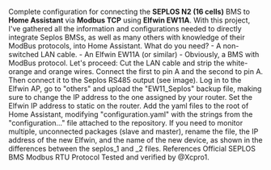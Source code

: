 Complete configuration for connecting the **SEPLOS N2 (16 cells)** BMS to **Home Assistant** via **Modbus TCP** using **Elfwin EW11A**. With this project, I've gathered all the information and configurations needed to directly integrate Seplos BMSs, as well as many others with knowledge of their ModBus protocols, into Home Assistant. What do you need? - A non-switched LAN cable. - An Elfwin EW11A (or similar) - Obviously, a BMS with ModBus protocol. Let's proceed: Cut the LAN cable and strip the white-orange and orange wires. Connect the first to pin A and the second to pin A. Then connect it to the Seplos RS485 output (see image). Log in to the Elfwin AP, go to "others" and upload the "EW11_Seplos" backup file, making sure to change the IP address to the one assigned by your router. Set the Elfwin IP address to static on the router. Add the yaml files to the root of Home Assistant, modifying "configuration.yaml" with the strings from the "configuration..." file attached to the repository. If you need to monitor multiple, unconnected packages (slave and master), rename the file, the IP address of the new Elfwin, and the name of the new device, as shown in the differences between the seplos_1 and _2 files. References Official SEPLOS BMS Modbus RTU Protocol Tested and verified by @Xcpro1.
